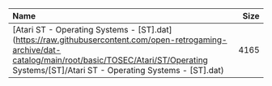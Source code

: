 |Name|Size|
|:---|---:|
|[Atari ST - Operating Systems - [ST].dat](https://raw.githubusercontent.com/open-retrogaming-archive/dat-catalog/main/root/basic/TOSEC/Atari/ST/Operating Systems/[ST]/Atari ST - Operating Systems - [ST].dat)|4165|
